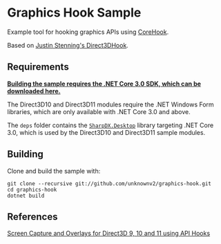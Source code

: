 # Graphics Hook Sample

Example tool for hooking graphics APIs using [CoreHook](https://github.com/unknownv2/CoreHook).


Based on [Justin Stenning's Direct3DHook](https://github.com/spazzarama/Direct3DHook).

## Requirements

**[Building the sample requires the .NET Core 3.0 SDK, which can be downloaded here.](https://dotnet.microsoft.com/download/dotnet-core/3.0)**

The Direct3D10 and Direct3D11 modules require the .NET Windows Form libraries, which are only available with .NET Core 3.0 and above.

The `deps` folder contains the [`SharpDX.Desktop`](https://github.com/unknownv2/SharpDX.Desktop) library targeting .NET Core 3.0, which is used by the Direct3D10 and Direct3D11 sample modules.

## Building

Clone and build the sample with:

```
git clone --recursive git://github.com/unknownv2/graphics-hook.git
cd graphics-hook
dotnet build
```

## References

[Screen Capture and Overlays for Direct3D 9, 10 and 11 using API Hooks](https://spazzarama.com/2011/03/14/c-screen-capture-and-overlays-for-direct3d-9-10-and-11-using-api-hooks/)